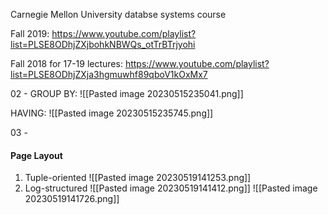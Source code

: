Carnegie Mellon University databse systems course

Fall 2019:
https://www.youtube.com/playlist?list=PLSE8ODhjZXjbohkNBWQs_otTrBTrjyohi

Fall 2018 for 17-19 lectures:
https://www.youtube.com/playlist?list=PLSE8ODhjZXja3hgmuwhf89qboV1kOxMx7

02 -
 GROUP BY:
![[Pasted image 20230515235041.png]]

HAVING:
![[Pasted image 20230515235745.png]]

03 -

#### Page Layout
1. Tuple-oriented
![[Pasted image 20230519141253.png]]
2. Log-structured
![[Pasted image 20230519141412.png]]
![[Pasted image 20230519141726.png]]
